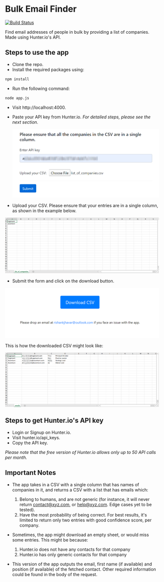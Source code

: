 # Bulk Email Finder
[![Build Status](https://travis-ci.org/joemccann/dillinger.svg?branch=master)](https://travis-ci.org/joemccann/dillinger)

Find email addresses of people in bulk by providing a list of companies. Made using Hunter.io's API.

## Steps to use the app

  - Clone the repo.
  - Install the required packages using:
  ```sh
  npm install
  ```
  - Run the following command:
   ```sh
 node app.js
  ```
  - Visit http://localhost:4000.
  - Paste your API key from Hunter.io. *For detailed steps, please see the next section.*
  
    ![Homepage](https://github.com/rishankjhavar/emailfinder/blob/master/screenshots/1.png)
    
  - Upload your CSV. Please ensure that your entries are in a single column, as shown in the example below. 
  
  ![Input CSV](https://github.com/rishankjhavar/emailfinder/blob/master/screenshots/Input.png)
  
  - Submit the form and click on the download button.
  
  ![Download](https://github.com/rishankjhavar/emailfinder/blob/master/screenshots/2.png)
  
  This is how the downloaded CSV might look like:
  
  ![Output_CSV](https://github.com/rishankjhavar/emailfinder/blob/master/screenshots/Output.png)
  
 

## Steps to get Hunter.io's API key
- Login or Signup on Hunter.io.
- Visit hunter.io/api_keys.
- Copy the API key.

*Please note that the free version of Hunter.io allows only up to 50 API calls per month.*

## Important Notes
- The app takes in a CSV with a single column that has names of companies in it, and returns a CSV with a list that has emails which:
    1. Belong to humans, and are not generic (for instance, it will never return contact@xyz.com, or help@xyz.com. Edge cases yet to be tested).
    2. Have the most probability of being correct. For best results, it's limited to return only two entries with good confidence score, per company.

- Sometimes, the app might download an empty sheet, or would miss some entries. This might be because:
    1. Hunter.io does not have any contacts for that company
    2. Hunter.io has only generic contacts for that company
- This version of the app outputs the email, first name (if available) and position (if available) of the fetched contact. Other required information could be found in the body of the request.
